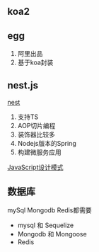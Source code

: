 ## koa2


## egg
1. 阿里出品
2. 基于koa封装

## nest.js

[nest](https://docs.nestjs.com)

1. 支持TS
2. AOP切片编程
3. 装饰器比较多
4. Nodejs版本的Spring
5. 构建微服务应用


[JavaScript设计模式](https://coding.imooc.com/class/255.html)


## 数据库
mySql Mongodb Redis都需要



* mysql 和 Sequelize 
* Mongodb 和 Mongoose
* Redis